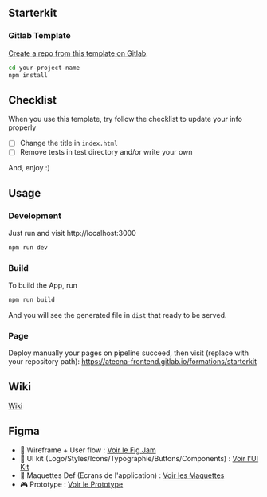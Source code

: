 ## Starterkit

### Gitlab Template

[Create a repo from this template on Gitlab](https://gitlab.com/atecna-frontend/formations/starterkit/export).

```bash
cd your-project-name
npm install
```

## Checklist

When you use this template, try follow the checklist to update your info properly

- [ ] Change the title in `index.html`
- [ ] Remove tests in test directory and/or write your own

And, enjoy :)

## Usage

### Development

Just run and visit http://localhost:3000

```bash
npm run dev
```

### Build

To build the App, run

```bash
npm run build
```

And you will see the generated file in `dist` that ready to be served.

### Page

Deploy manually your pages on pipeline succeed, then visit (replace with your repository path): https://atecna-frontend.gitlab.io/formations/starterkit

## Wiki

[Wiki](https://gitlab.com/atecna-frontend/formations/starterkit/-/wikis/home)

## Figma

- 🔧 Wireframe + User flow : [Voir le Fig Jam](https://www.figma.com/file/FSpJMub3WPbZILzmDPanfo/Atelier-Wireframe---Formation-front-end?node-id=0%3A1)
- 🎉 UI kit (Logo/Styles/Icons/Typographie/Buttons/Components) : [Voir l'UI Kit](https://www.figma.com/file/uj1V4siWQmwfGuNuFDHvnb/Library---Formation?node-id=20%3A4107)
- 🎨 Maquettes Def (Ecrans de l'application) : [Voir les Maquettes](https://www.figma.com/file/RnuECqTTyGvtItflD3TKVk/%5BWEB-SPORTIVE%5D-Front-end-starter?node-id=56%3A281)
- 🎮 Prototype : [Voir le Prototype](https://www.figma.com/proto/RnuECqTTyGvtItflD3TKVk/%5BWEB-SPORTIVE%5D-Front-end-starter?page-id=56%3A248&node-id=201%3A1767&viewport=279%2C-3022%2C0.25&scaling=scale-down&starting-point-node-id=201%3A1767)
